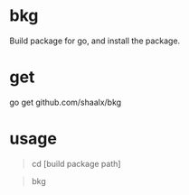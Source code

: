 bkg
==========================

Build package for go, and install the package.


# get

go get github.com/shaalx/bkg

# usage

>cd [build package path]

>bkg